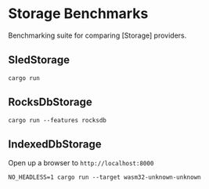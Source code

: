 # Storage Benchmarks

Benchmarking suite for comparing [Storage] providers.

## SledStorage

```
cargo run
```

## RocksDbStorage

```
cargo run --features rocksdb
```

## IndexedDbStorage

Open up a browser to `http://localhost:8000`

```
NO_HEADLESS=1 cargo run --target wasm32-unknown-unknown
```


